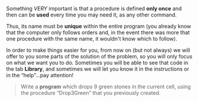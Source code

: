 Something _VERY_ important is that a procedure is defined **only once** and then can be **used** every time you may need it, as any other command.

Thus, its name must be **unique** within the entire program (you already know that the computer only follows orders and, in the event there was more that one procedure with the same name, it wouldn't know which to follow).

In order to make things easier for you, from now on (but not always) we will offer to you some parts of the solution of the problem, so you will only focus on what we want you to do.
Sometimes you will be able to see that code in the tab **Library**, and sometimes we will let you know it in the instructions or in the “help”…pay attention!

> Write a **program** which drops 9 green stones in the current cell, using the procedure “Drop3Green” that you previously created.
